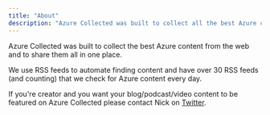 ```yaml
---
title: "About"
description: "Azure Collected was built to collect all the best Azure content from the web and share them all in one place. "
---
```


<div class="text-justify px-4">
<p class="pb-4">Azure Collected was built to collect the best Azure content from the web and to share them all in one place.</p> 

<p class="pb-4">We use RSS feeds to automate finding content and have over 30 RSS feeds (and counting) that we check for Azure content every day.</p>

<p>If you're creator and you want your blog/podcast/video content to be featured on Azure Collected please contact Nick on <a href="https://twitter.com/NRKirby" class="font-medium text-lg text-gray-700 hover:underline" target="_blank" noopener noreferrer>Twitter</a>.</p>
</div>

